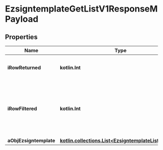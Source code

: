 
# EzsigntemplateGetListV1ResponseMPayload

## Properties
| Name | Type | Description | Notes |
| ------------ | ------------- | ------------- | ------------- |
| **iRowReturned** | **kotlin.Int** | The number of rows returned |  |
| **iRowFiltered** | **kotlin.Int** | The number of rows matching your filters (if any) or the total number of rows |  |
| **aObjEzsigntemplate** | [**kotlin.collections.List&lt;EzsigntemplateListElement&gt;**](EzsigntemplateListElement.md) |  |  |



